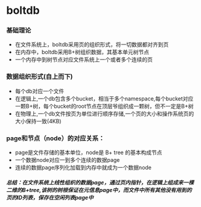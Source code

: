 # boltdb

### 基础理论

* 在文件系统上，boltdb采用页的组织形式，将一切数据都对齐到页
* 在内存中，boltdb采用B+树组织数据，其基本单元树节点
* 一个内存中到树节点对应文件系统上一个或者多个连续的页

### 数据组织形式(自上而下)

* 每个db对应一个文件
* 在逻辑上,一个db包含多个bucket，相当于多个namespace,每个bucket对应一颗B+树，每个bucket的root节点在顶层爷组织成一颗树，但不一定是B+树
* 在物理上,一个db文件按页为单位进行顺序存储,一个页的大小和操作系统页的大小保持一致(4KB)

### page和节点（node）的对应关系：

* page是文件存储的基本单位，node是 B+ tree 的基本构成节点
* 一个数据node对应一到多个连续的数据page
* 连续的数据page序列化加载到内存中就成为一个数据node

##### 总结：在文件系统上线性组织的数据page，通过页内指针，在逻辑上组成来一棵二维的B+tree,该树的树根保证在元信息page中，而文件中所有其他没有用到的页的ID列表，保存在空闲列表page中
